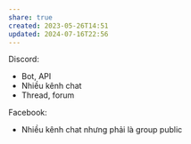 ```yaml
---
share: true
created: 2023-05-26T14:51
updated: 2024-07-16T22:56
---
```

Discord:
- Bot, API
- Nhiều kênh chat
- Thread, forum

Facebook:
- Nhiều kênh chat nhưng phải là group public
